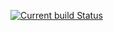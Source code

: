 [![Current build Status](https://travis-ci.org/access-softek/msp430-clang.svg?branch=master)](https://travis-ci.org/access-softek/msp430-clang)
